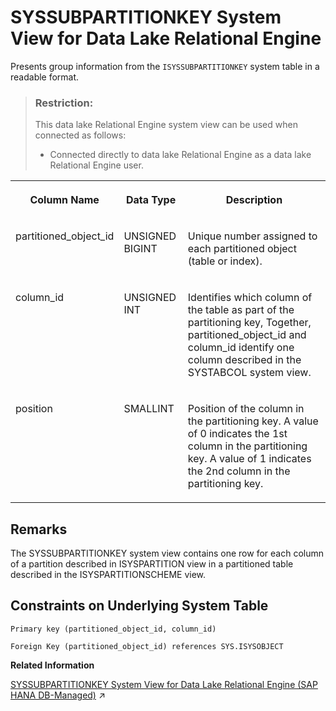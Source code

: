 <!-- loioa5d5d40e84f2101581f6a7a7c5027bbf -->

# SYSSUBPARTITIONKEY System View for Data Lake Relational Engine

Presents group information from the `ISYSSUBPARTITIONKEY` system table in a readable format.



> ### Restriction:  
> This data lake Relational Engine system view can be used when connected as follows:
> 
> -   Connected directly to data lake Relational Engine as a data lake Relational Engine user.




<table>
<tr>
<th valign="top">

Column Name



</th>
<th valign="top">

Data Type



</th>
<th valign="top">

Description



</th>
</tr>
<tr>
<td valign="top">

partitioned\_object\_id



</td>
<td valign="top">

UNSIGNED BIGINT



</td>
<td valign="top">

Unique number assigned to each partitioned object \(table or index\).



</td>
</tr>
<tr>
<td valign="top">

column\_id



</td>
<td valign="top">

UNSIGNED INT



</td>
<td valign="top">

Identifies which column of the table as part of the partitioning key, Together, partitioned\_object\_id and column\_id identify one column described in the SYSTABCOL system view.



</td>
</tr>
<tr>
<td valign="top">

position



</td>
<td valign="top">

SMALLINT



</td>
<td valign="top">

Position of the column in the partitioning key. A value of 0 indicates the 1st column in the partitioning key. A value of 1 indicates the 2nd column in the partitioning key.



</td>
</tr>
</table>



<a name="loioa5d5d40e84f2101581f6a7a7c5027bbf__SYSSUBPARTITIONKEY_remarks1"/>

## Remarks

The SYSSUBPARTITIONKEY system view contains one row for each column of a partition described in ISYSPARTITION view in a partitioned table described in the ISYSPARTITIONSCHEME view.



<a name="loioa5d5d40e84f2101581f6a7a7c5027bbf__SYSSUBPARTITIONKEY_constraints1"/>

## Constraints on Underlying System Table

```
Primary key (partitioned_object_id, column_id)
```

```
Foreign Key (partitioned_object_id) references SYS.ISYSOBJECT
```

**Related Information**  


[SYSSUBPARTITIONKEY System View for Data Lake Relational Engine (SAP HANA DB-Managed)](https://help.sap.com/viewer/a898e08b84f21015969fa437e89860c8/2023_2_QRC/en-US/2f22651a93ca4950bf80048c3907a3af.html "Presents group information from the ISYSSUBPARTITIONKEY system table in a readable format.") :arrow_upper_right:

